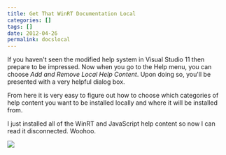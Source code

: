 ```yaml
---
title: Get That WinRT Documentation Local
categories: []
tags: []
date: 2012-04-26
permalink: docslocal
---
```


If you haven't seen the modified help system in Visual Studio 11 then prepare to be impressed. Now when you go to the Help menu, you can choose _Add and Remove Local Help Content_. Upon doing so, you'll be presented with a very helpful dialog box.
<!-- more -->

From here it is very easy to figure out how to choose which categories of help content you want to be installed locally and where it will be installed from.

I just installed all of the WinRT and JavaScript help content so now I can read it disconnected. Woohoo.

![](/files/docslocal_01.png)